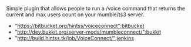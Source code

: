 Simple plugin that allows people to run a /voice command that returns the 
current and max users count on your mumble/ts3 server. 

* "https://bitbucket.org/hintss/voiceconnect":bitbucket
* "http://dev.bukkit.org/server-mods/mumbleconnect/":bukkit
* "http://build.hintss.tk/job/VoiceConnect/":jenkins